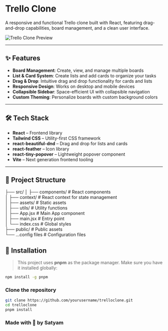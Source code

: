 # Trello Clone

A responsive and functional Trello clone built with React, featuring drag-and-drop capabilities, board management, and a clean user interface.

![Trello Clone Preview](./public/preview.png) <!-- Replace with actual image path if different -->

---

## ✨ Features

- **Board Management**: Create, view, and manage multiple boards
- **List & Card System**: Create lists and add cards to organize your tasks
- **Drag & Drop**: Intuitive drag and drop functionality for cards and lists
- **Responsive Design**: Works on desktop and mobile devices
- **Collapsible Sidebar**: Space-efficient UI with collapsible navigation
- **Custom Theming**: Personalize boards with custom background colors

---

## 🛠️ Tech Stack

- **React** – Frontend library
- **Tailwind CSS** – Utility-first CSS framework
- **react-beautiful-dnd** – Drag and drop for lists and cards
- **react-feather** – Icon library
- **react-tiny-popover** – Lightweight popover component
- **Vite** – Next generation frontend tooling

---

## 📁 Project Structure
├── src/
│ ├── components/ # React components <br>
│ ├── context/ # React context for state management <br>
│ ├── assets/ # Static assets <br>
│ ├── utils/ # Utility functions <br>
│ ├── App.jsx # Main App component <br>
│ ├── main.jsx # Entry point <br>
│ └── index.css # Global styles <br>
├── public/ # Public assets <br>
└── ...config files # Configuration files <br>

## 🚀 Installation

> This project uses **pnpm** as the package manager. Make sure you have it installed globally:

```bash
npm install -g pnpm

```

### Clone the repository

```bash
git clone https://github.com/yourusername/trelloclone.git
cd trelloclone
pnpm install
```

### Made with 🩶 by Satyam
